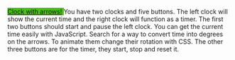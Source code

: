 <span style="background-color: #49bf16"> [Clock with arrows!](#yes) </span>
You have two clocks and five buttons. The left clock will show the current time and the right clock will function as a timer. The first two buttons should start and pause the left clock. You can get the current time easily with JavaScript. Search for a way to convert time into degrees on the arrows. To animate them change their rotation with CSS. The other three buttons are for the timer, they start, stop and reset it.

